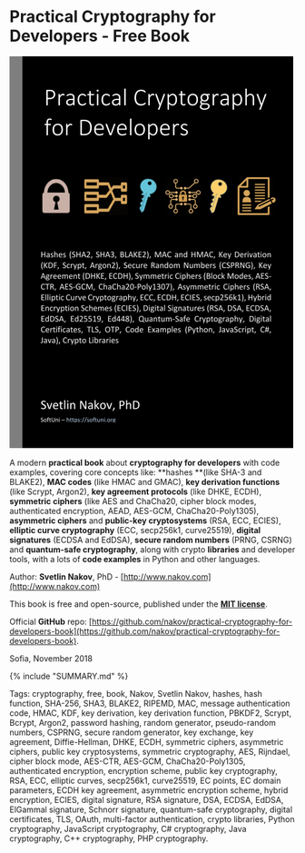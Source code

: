 # Practical Cryptography for Developers - Free Book

<a href="https://cryptobook.nakov.com">
<img src="/assets/Practical-Cryptography-for-Developers-Book-Nakov-front-cover.png" alt="Practical Cryptography for Developers - Free Book by Svetlin Nakov - front cover" class="readme-book-cover-image" /></a>

A modern **practical book** about **cryptography for developers** with code examples, covering core concepts like: **hashes **\(like SHA-3 and BLAKE2\), **MAC codes** \(like HMAC and GMAC\), **key derivation functions** \(like Scrypt, Argon2\), **key agreement protocols** \(like DHKE, ECDH\), **symmetric ciphers** \(like AES and ChaCha20, cipher block modes, authenticated encryption, AEAD, AES-GCM, ChaCha20-Poly1305\), **asymmetric ciphers** and **public-key cryptosystems** \(RSA, ECC, ECIES\), **elliptic curve cryptography** \(ECC, secp256k1, curve25519\), **digital signatures** \(ECDSA and EdDSA\), **secure random numbers** \(PRNG, CSRNG\) and **quantum-safe cryptography**, along with crypto **libraries** and developer tools, with a lots of **code examples** in Python and other languages.

Author: **Svetlin Nakov**, PhD - [http://www.nakov.com](http://www.nakov.com)

This book is free and open-source, published under the **[MIT license](https://opensource.org/licenses/MIT)**.

Official **GitHub** repo: [https://github.com/nakov/practical-cryptography-for-developers-book](https://github.com/nakov/practical-cryptography-for-developers-book).

Sofia, November 2018

{% include "SUMMARY.md" %}

Tags: cryptography, free, book, Nakov, Svetlin Nakov, hashes, hash function, SHA-256, SHA3, BLAKE2, RIPEMD, MAC, message authentication code, HMAC, KDF, key derivation, key derivation function, PBKDF2, Scrypt, Bcrypt, Argon2, password hashing, random generator, pseudo-random numbers, CSPRNG, secure random generator, key exchange, key agreement, Diffie-Hellman, DHKE, ECDH, symmetric ciphers, asymmetric ciphers, public key cryptosystems, symmetric cryptography, AES, Rijndael, cipher block mode, AES-CTR, AES-GCM, ChaCha20-Poly1305, authenticated encryption, encryption scheme, public key cryptography, RSA, ECC, elliptic curves, secp256k1, curve25519, EC points, EC domain parameters, ECDH key agreement, asymmetric encryption scheme, hybrid encryption, ECIES, digital signature, RSA signature, DSA, ECDSA, EdDSA, ElGammal signature, Schnorr signature, quantum-safe cryptography, digital certificates, TLS, OAuth, multi-factor authentication, crypto libraries, Python cryptography, JavaScript cryptography, C# cryptography, Java cryptography, C++ cryptography, PHP cryptography.